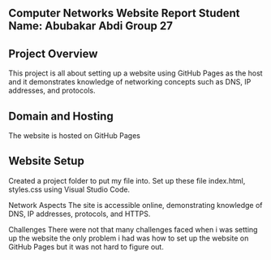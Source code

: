 Computer Networks Website Report
Student Name: Abubakar Abdi
Group 27
--
Project Overview
--
This project is all about setting up a website using GitHub Pages as the host and it demonstrates knowledge of networking concepts such as DNS, IP addresses, and protocols.

Domain and Hosting
--
The website is hosted on GitHub Pages

Website Setup
--
Created a project folder to put my file into.
Set up these file index.html, styles.css using Visual Studio Code.

Network Aspects
The site is accessible online, demonstrating knowledge of DNS, IP addresses, protocols, and HTTPS.

Challenges
There were not that many challenges faced when i was setting up the website the only problem i had was how to set up the website on GitHub Pages but it was not hard to figure out.
